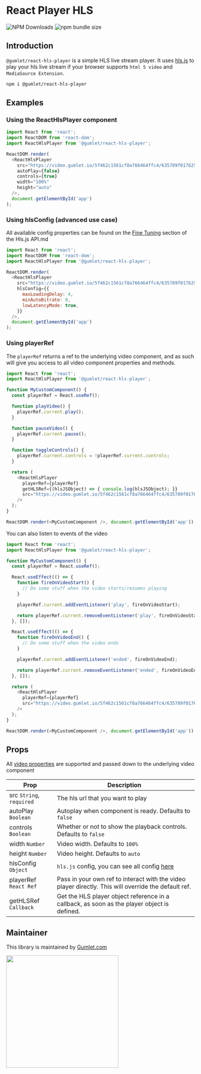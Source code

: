 # React Player HLS

![NPM Downloads](https://img.shields.io/npm/dm/@gumlet/react-hls-player?style=flat-square)
![npm bundle size](https://img.shields.io/bundlephobia/min/@gumlet/react-hls-player)

## Introduction

`@gumlet/react-hls-player` is a simple HLS live stream player.
It uses [hls.js](https://github.com/video-dev/hls.js) to play your hls live stream if your browser supports `html 5 video` and `MediaSource Extension`.

```bash
npm i @gumlet/react-hls-player
```

## Examples

### Using the ReactHlsPlayer component

```javascript
import React from 'react';
import ReactDOM from 'react-dom';
import ReactHlsPlayer from '@gumlet/react-hls-player';

ReactDOM.render(
  <ReactHlsPlayer
    src="https://video.gumlet.io/5f462c1561cf8a766464ffc4/635789f017629894d4d125a4/main.m3u8"
    autoPlay={false}
    controls={true}
    width="100%"
    height="auto"
  />,
  document.getElementById('app')
);
```

### Using hlsConfig (advanced use case)

All available config properties can be found on the [Fine Tuning](https://github.com/video-dev/hls.js/blob/master/docs/API.md#fine-tuning) section of the Hls.js API.md

```javascript
import React from 'react';
import ReactDOM from 'react-dom';
import ReactHlsPlayer from '@gumlet/react-hls-player';

ReactDOM.render(
  <ReactHlsPlayer
    src="https://video.gumlet.io/5f462c1561cf8a766464ffc4/635789f017629894d4d125a4/main.m3u8"
    hlsConfig={{
      maxLoadingDelay: 4,
      minAutoBitrate: 0,
      lowLatencyMode: true,
    }}
  />,
  document.getElementById('app')
);
```

### Using playerRef

The `playerRef` returns a ref to the underlying video component, and as such will give you access to all video component properties and methods.

```javascript
import React from 'react';
import ReactHlsPlayer from '@gumlet/react-hls-player';

function MyCustomComponent() {
  const playerRef = React.useRef();

  function playVideo() {
    playerRef.current.play();
  }

  function pauseVideo() {
    playerRef.current.pause();
  }

  function toggleControls() {
    playerRef.current.controls = !playerRef.current.controls;
  }

  return (
    <ReactHlsPlayer
      playerRef={playerRef}
      getHLSRef={(hlsJSObject) => { console.log(hlsJSObject); }}
      src="https://video.gumlet.io/5f462c1561cf8a766464ffc4/635789f017629894d4d125a4/main.m3u8"
    />
  );
}

ReactDOM.render(<MyCustomComponent />, document.getElementById('app'));
```

You can also listen to events of the video

```javascript
import React from 'react';
import ReactHlsPlayer from '@gumlet/react-hls-player';

function MyCustomComponent() {
  const playerRef = React.useRef();

  React.useEffect(() => {
    function fireOnVideoStart() {
      // Do some stuff when the video starts/resumes playing
    }

    playerRef.current.addEventListener('play', fireOnVideoStart);

    return playerRef.current.removeEventListener('play', fireOnVideoStart);
  }, []);

  React.useEffect(() => {
    function fireOnVideoEnd() {
      // Do some stuff when the video ends
    }

    playerRef.current.addEventListener('ended', fireOnVideoEnd);

    return playerRef.current.removeEventListener('ended', fireOnVideoEnd);
  }, []);

  return (
    <ReactHlsPlayer
      playerRef={playerRef}
      src="https://video.gumlet.io/5f462c1561cf8a766464ffc4/635789f017629894d4d125a4/main.m3u8"
    />
  );
}

ReactDOM.render(<MyCustomComponent />, document.getElementById('app'));
```

## Props

All [video properties](https://www.w3schools.com/tags/att_video_poster.asp) are supported and passed down to the underlying video component

| Prop                     | Description                                                                                                             |
| ------------------------ | ----------------------------------------------------------------------------------------------------------------------- |
| src `String`, `required` | The hls url that you want to play                                                                                       |
| autoPlay `Boolean`       | Autoplay when component is ready. Defaults to `false`                                                                   |
| controls `Boolean`       | Whether or not to show the playback controls. Defaults to `false`                                                       |
| width `Number`           | Video width. Defaults to `100%`                                                                                         |
| height `Number`          | Video height. Defaults to `auto`                                                                                        |
| hlsConfig `Object`       | `hls.js` config, you can see all config [here](https://github.com/video-dev/hls.js/blob/master/docs/API.md#fine-tuning) |
| playerRef `React Ref`    | Pass in your own ref to interact with the video player directly. This will override the default ref.                    |
| getHLSRef `Callback`     | Get the HLS player object reference in a callback, as soon as the player object is defined.                    |



## Maintainer

This library is maintained by <a href="https://www.gumlet.com" target="_blank">Gumlet.com</a>

[<img src="https://assets.gumlet.com/public/img/logo.png" width="300px">](https://www.gumlet.com)

<!-- markdownlint-enable -->
<!-- prettier-ignore-end -->